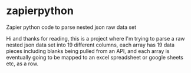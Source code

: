 # zapierpython
Zapier python code to parse nested json raw data set

Hi and thanks for reading, this is a project where I'm trying to parse a raw nested json data set into 19 different columns, each array has 19 data pieces including blanks being pulled from an API, and each array is eventually going to be mapped to an excel spreadsheet or google sheets etc, as a row. 
